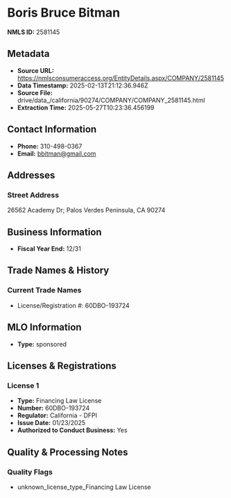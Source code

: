 # Boris Bruce Bitman

**NMLS ID:** 2581145

## Metadata
- **Source URL:** https://nmlsconsumeraccess.org/EntityDetails.aspx/COMPANY/2581145
- **Data Timestamp:** 2025-02-13T21:12:36.946Z
- **Source File:** drive/data_/california/90274/COMPANY/COMPANY_2581145.html
- **Extraction Time:** 2025-05-27T10:23:36.456199

## Contact Information
- **Phone:** 310-498-0367
- **Email:** bbitman@gmail.com

## Addresses
### Street Address
26562 Academy Dr; Palos Verdes Peninsula, CA 90274

## Business Information
- **Fiscal Year End:** 12/31

## Trade Names & History
### Current Trade Names
- License/Registration #: 60DBO-193724

## MLO Information
- **Type:** sponsored

## Licenses & Registrations

### License 1
- **Type:** Financing Law License
- **Number:** 60DBO-193724
- **Regulator:** California - DFPI
- **Issue Date:** 01/23/2025
- **Authorized to Conduct Business:** Yes

## Quality & Processing Notes
### Quality Flags
- unknown_license_type_Financing Law License
